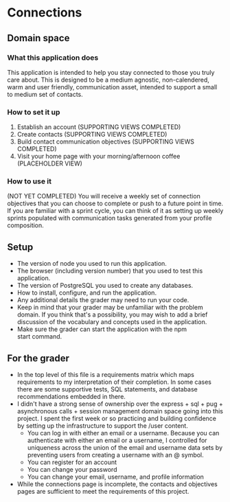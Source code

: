 # Connections

## Domain space

### What this application does

This application is intended to help you stay connected to those you truly care about. This is designed to be a medium agnostic, non-calendered, warm and user friendly, communication asset, intended to support a small to medium set of contacts.

### How to set it up

1. Establish an account (SUPPORTING VIEWS COMPLETED)
2. Create contacts (SUPPORTING VIEWS COMPLETED)
3. Build contact communication objectives (SUPPORTING VIEWS COMPLETED)
4. Visit your home page with your morning/afternoon coffee (PLACEHOLDER VIEW)

### How to use it

(NOT YET COMPLETED) You will receive a weekly set of connection objectives that you can choose to complete or push to a future point in time. If you are familiar with a sprint cycle, you can think of it as setting up weekly sprints populated with communication tasks generated from your profile composition.

## Setup

- The version of node you used to run this application.
- The browser (including version number) that you used to test this application.
- The version of PostgreSQL you used to create any databases.
- How to install, configure, and run the application.
- Any additional details the grader may need to run your code.
- Keep in mind that your grader may be unfamiliar with the problem domain. If you think that's a possibility, you may wish to add a brief discussion of the vocabulary and concepts used in the application.
- Make sure the grader can start the application with the npm start command.

## For the grader
- In the top level of this file is a requirements matrix which maps requirements to my interpretation of their completion. In some cases there are some supportive tests, SQL statements, and database recommendations embedded in there.
- I didn't have a strong sense of ownership over the express + sql + pug + asynchronous calls + session management domain space going into this project. I spent the first week or so practicing and building confidence by setting up the infrastructure to support the /user content. 
  - You can log in with either an email or a username. Because you can authenticate with either an email or a username, I controlled for uniqueness across the union of the email and username data sets by preventing users from creating a username with an @ symbol. 
  - You can register for an account
  - You can change your password
  - You can change your email, username, and profile information
- While the connections page is incomplete, the contacts and objectives pages are sufficient to meet the requirements of this project.